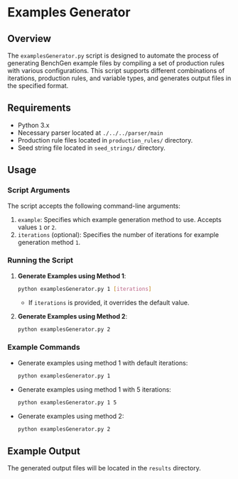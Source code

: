 # Examples Generator

## Overview

The `examplesGenerator.py` script is designed to automate the process of generating BenchGen example files by compiling a set of production rules with various configurations. This script supports different combinations of iterations, production rules, and variable types, and generates output files in the specified format.

## Requirements

-   Python 3.x
-   Necessary parser located at `./../../parser/main`
-   Production rule files located in `production_rules/` directory.
-   Seed string file located in `seed_strings/` directory.

## Usage

### Script Arguments

The script accepts the following command-line arguments:

1. `example`: Specifies which example generation method to use. Accepts values `1` or `2`.
2. `iterations` (optional): Specifies the number of iterations for example generation method `1`.

### Running the Script

1. **Generate Examples using Method 1**:

    ```bash
    python examplesGenerator.py 1 [iterations]
    ```

    - If `iterations` is provided, it overrides the default value.

2. **Generate Examples using Method 2**:
    ```bash
    python examplesGenerator.py 2
    ```

### Example Commands

-   Generate examples using method 1 with default iterations:

    ```bash
    python examplesGenerator.py 1
    ```

-   Generate examples using method 1 with 5 iterations:

    ```bash
    python examplesGenerator.py 1 5
    ```

-   Generate examples using method 2:
    ```bash
    python examplesGenerator.py 2
    ```

## Example Output

The generated output files will be located in the `results` directory.
